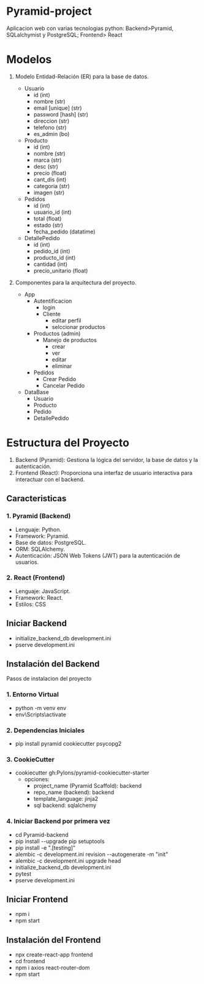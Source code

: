 # Pyramid-project
Aplicacion web con varias tecnologias python: Backend>Pyramid, SQLalchymist y PostgreSQL; Frontend> React

# Modelos
1. Modelo Entidad-Relación (ER) para la base de datos.

   - Usuario
     - id (int)
     - nombre (str)
     - email [unique] (str)
     - password [hash] (str)
     - direccion (str)
     - telefono (str)
     - es_admin (bo)
   - Producto
     - id (int)
     - nombre (str)
     - marca (str)
     - desc (str)
     - precio (float)
     - cant_dis (int)
     - categoria (str)
     - imagen (str)
   - Pedidos
     - id (int)
     - usuario_id (int)
     - total (float)
     - estado (str)
     - fecha_pedido (datatime)
   - DetallePedido
     - id (int)
     - pedido_id (int)
     - producto_id (int)
     - cantidad (int)
     - precio_unitario (float)


2. Componentes para la arquitectura del proyecto.
   - App
     - Autentificacion
       - login
       - Cliente
         - editar perfil
         - selccionar productos
     - Productos (admin)
       - Manejo de productos
         - crear
         - ver
         - editar
         - eliminar
     - Pedidos
       - Crear Pedido
       - Cancelar Pedido
   - DataBase
     - Usuario
     - Producto
     - Pedido
     - DetallePedido


# Estructura del Proyecto
1. Backend (Pyramid): Gestiona la lógica del servidor, la base de datos y la autenticación.
2. Frontend (React): Proporciona una interfaz de usuario interactiva para interactuar con el backend.

## Caracteristicas

### 1. Pyramid (Backend)
- Lenguaje: Python.
- Framework: Pyramid.
- Base de datos: PostgreSQL.
- ORM: SQLAlchemy.
- Autenticación: JSON Web Tokens (JWT) para la autenticación de usuarios.

### 2. React (Frontend)
- Lenguaje: JavaScript.
- Framework: React.
- Estilos: CSS

## Iniciar Backend
- initialize_backend_db development.ini
- pserve development.ini

## Instalación del Backend
Pasos de instalacion del proyecto

### 1. Entorno Virtual
- python -m venv env
- env\Scripts\activate

### 2. Dependencias Iniciales
- pip install pyramid cookiecutter psycopg2 

### 3. CookieCutter
- cookiecutter gh:Pylons/pyramid-cookiecutter-starter
  - opciones: 
    - project_name (Pyramid Scaffold): backend
    - repo_name (backend): backend
    - template_language: jinja2
    - sql backend: sqlalchemy

### 4. Iniciar Backend por primera vez

- cd Pyramid-backend
- pip install --upgrade pip setuptools
- pip install -e ".[testing]"
- alembic -c development.ini revision --autogenerate -m "init"
- alembic -c development.ini upgrade head
- initialize_backend_db development.ini
- pytest
- pserve development.ini

## Iniciar Frontend
- npm i
- npm start

## Instalación del Frontend
- npx create-react-app frontend
- cd frontend
- npm i axios react-router-dom
- npm start